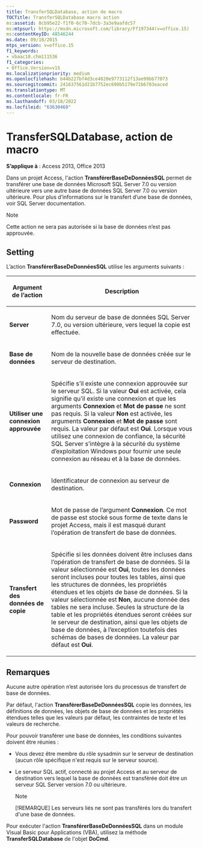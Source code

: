 ```yaml
---
title: TransferSQLDatabase, action de macro
TOCTitle: TransferSQLDatabase macro action
ms:assetid: 8cb95e22-f1f0-6c70-7dcb-3a3e9aafdc57
ms:mtpsurl: https://msdn.microsoft.com/library/Ff197344(v=office.15)
ms:contentKeyID: 48546244
ms.date: 09/18/2015
mtps_version: v=office.15
f1_keywords:
- vbaac10.chm111536
f1_categories:
- Office.Version=v15
ms.localizationpriority: medium
ms.openlocfilehash: b44b227bf4d3ce4820e9773112f13ae99bb77073
ms.sourcegitcommit: 241637561d21b7752ec690b5179e72b6703eaced
ms.translationtype: MT
ms.contentlocale: fr-FR
ms.lasthandoff: 03/18/2022
ms.locfileid: "63630468"
---
```

# <a name="transfersqldatabase-macro-action"></a>TransferSQLDatabase, action de macro

**S’applique à** : Access 2013, Office 2013

Dans un projet Access, l'action **TransférerBaseDeDonnéesSQL** permet de transférer une base de données Microsoft SQL Server 7.0 ou version ultérieure vers une autre base de données SQL Server 7.0 ou version ultérieure. Pour plus d’informations sur le transfert d’une base de données, voir SQL Server documentation.

> [!NOTE]
> Cette action ne sera pas autorisée si la base de données n’est pas approuvée.

## <a name="setting"></a>Setting

L’action **TransférerBaseDeDonnéesSQL** utilise les arguments suivants :

<table>
<colgroup>
<col />
<col />
</colgroup>
<thead>
<tr class="header">
<th><p>Argument de l’action</p></th>
<th><p>Description</p></th>
</tr>
</thead>
<tbody>
<tr class="odd">
<td><p><strong>Server</strong></p></td>
<td><p>Nom du serveur de base de données SQL Server 7.0, ou version ultérieure, vers lequel la copie est effectuée.</p></td>
</tr>
<tr class="even">
<td><p><strong>Base de données</strong></p></td>
<td><p>Nom de la nouvelle base de données créée sur le serveur de destination.</p></td>
</tr>
<tr class="odd">
<td><p><strong>Utiliser une connexion approuvée</strong></p></td>
<td><p>Spécifie s’il existe une connexion approuvée sur le serveur SQL. Si la valeur <strong>Oui</strong> est activée, cela signifie qu’il existe une connexion et que les arguments <strong>Connexion</strong> et <strong>Mot de passe</strong> ne sont pas requis. Si la valeur <strong>Non</strong> est activée, les arguments <strong>Connexion</strong> et <strong>Mot de passe</strong> sont requis. La valeur par défaut est <strong>Oui</strong>. Lorsque vous utilisez une connexion de confiance, la sécurité SQL Server s’intègre à la sécurité du système d’exploitation Windows pour fournir une seule connexion au réseau et à la base de données.</p></td>
</tr>
<tr class="even">
<td><p><strong>Connexion</strong></p></td>
<td><p>Identificateur de connexion au serveur de destination.</p></td>
</tr>
<tr class="odd">
<td><p><strong>Password</strong></p></td>
<td><p>Mot de passe de l’argument <strong>Connexion</strong>. Ce mot de passe est stocké sous forme de texte dans le projet Access, mais il est masqué durant l’opération de transfert de base de données.</p></td>
</tr>
<tr class="even">
<td><p><strong>Transfert des données de copie</strong></p></td>
<td><p>Spécifie si les données doivent être incluses dans l’opération de transfert de base de données. Si la valeur sélectionnée est <strong>Oui</strong>, toutes les données seront incluses pour toutes les tables, ainsi que les structures de données, les propriétés étendues et les objets de base de données. Si la valeur sélectionnée est <strong>Non</strong>, aucune donnée des tables ne sera incluse. Seules la structure de la table et les propriétés étendues seront créées sur le serveur de destination, ainsi que les objets de base de données, à l’exception toutefois des schémas de bases de données. La valeur par défaut est <strong>Oui</strong>.</p></td>
</tr>
</tbody>
</table>


## <a name="remarks"></a>Remarques

Aucune autre opération n’est autorisée lors du processus de transfert de base de données.

Par défaut, l'action **TransférerBaseDeDonnéesSQL** copie les données, les définitions de données, les objets de base de données et les propriétés étendues telles que les valeurs par défaut, les contraintes de texte et les valeurs de recherche.

Pour pouvoir transférer une base de données, les conditions suivantes doivent être réunies :

- Vous devez être membre du rôle sysadmin sur le serveur de destination (aucun rôle spécifique n'est requis sur le serveur source).

- Le serveur SQL actif, connecté au projet Access et au serveur de destination vers lequel la base de données est transférée doit être un serveur SQL Server version 7.0 ou ultérieure.

  > [!NOTE]
  > [!REMARQUE] Les serveurs liés ne sont pas transférés lors du transfert d'une base de données.

Pour exécuter l'action **TransférerBaseDeDonnéesSQL** dans un module Visual Basic pour Applications (VBA), utilisez la méthode **TransferSQLDatabase** de l'objet **DoCmd**.


